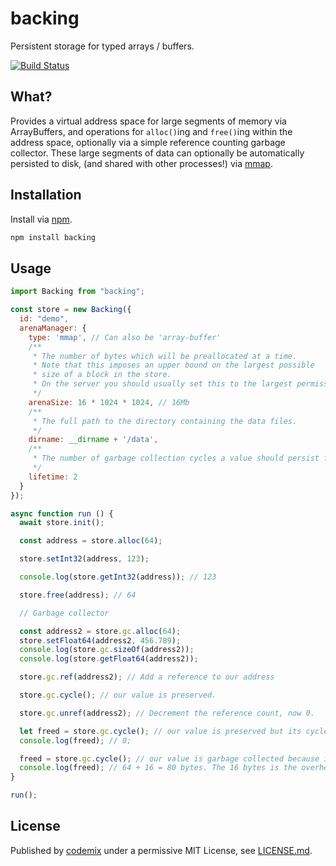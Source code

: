 # backing
Persistent storage for typed arrays / buffers.

[![Build Status](https://travis-ci.org/codemix/backing.svg?branch=master)](https://travis-ci.org/codemix/backing)

## What?
Provides a virtual address space for large segments of memory via ArrayBuffers, and operations for `alloc()`ing and `free()`ing
within the address space, optionally via a simple reference counting garbage collector.
These large segments of data can optionally be automatically persisted to disk, (and shared with other processes!) via [mmap](https://github.com/indutny/mmap.js).

## Installation

Install via [npm](https://npmjs.org/package/backing).
```sh
npm install backing
```

## Usage

```js
import Backing from "backing";

const store = new Backing({
  id: "demo",
  arenaManager: {
    type: 'mmap', // Can also be 'array-buffer'
    /**
     * The number of bytes which will be preallocated at a time.
     * Note that this imposes an upper bound on the largest possible
     * size of a block in the store.
     * On the server you should usually set this to the largest permissible value: 2Gb.
     */
    arenaSize: 16 * 1024 * 1024, // 16Mb
    /**
     * The full path to the directory containing the data files.
     */
    dirname: __dirname + '/data',
    /**
     * The number of garbage collection cycles a value should persist for until it is cleaned up.
     */
    lifetime: 2
  }
});

async function run () {
  await store.init();

  const address = store.alloc(64);

  store.setInt32(address, 123);

  console.log(store.getInt32(address)); // 123

  store.free(address); // 64

  // Garbage collector

  const address2 = store.gc.alloc(64);
  store.setFloat64(address2, 456.789);
  console.log(store.gc.sizeOf(address2));
  console.log(store.getFloat64(address2));

  store.gc.ref(address2); // Add a reference to our address

  store.gc.cycle(); // our value is preserved.

  store.gc.unref(address2); // Decrement the reference count, now 0.

  let freed = store.gc.cycle(); // our value is preserved but its cycle count is incremented.
  console.log(freed); // 0;

  freed = store.gc.cycle(); // our value is garbage collected because its cycle count reached 2.
  console.log(freed); // 64 + 16 = 80 bytes. The 16 bytes is the overhead of a garbage collectible block.
}

run();
```


## License

Published by [codemix](http://codemix.com/) under a permissive MIT License, see [LICENSE.md](./LICENSE.md).
